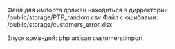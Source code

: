 Файл для импорта должен находиться в дирректории /public/storage/PTP_random.csv 
Файл с ошибаами:  /public/storage/customers_error.xlsx

Зпуск командой: 
php artisan customers:import
